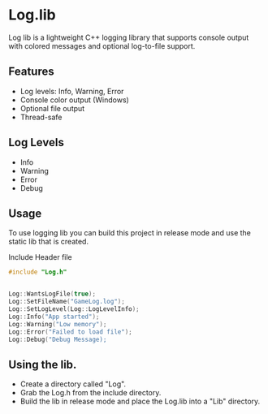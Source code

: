 # Log.lib

Log lib is a lightweight C++ logging library that supports console output with colored messages and optional log-to-file support. 

## Features
- Log levels: Info, Warning, Error
- Console color output (Windows)
- Optional file output
- Thread-safe


## Log Levels
- Info 
- Warning 
- Error 
- Debug 

## Usage
To use logging lib you can build this project in release mode and use the static lib that is created.

Include Header file 
```cpp
#include "Log.h" 
```


```cpp

Log::WantsLogFile(true);
Log::SetFileName("GameLog.log");
Log::SetLogLevel(Log::LogLevelInfo);
Log::Info("App started");
Log::Warning("Low memory");
Log::Error("Failed to load file");
Log::Debug("Debug Message);

```

## Using the lib.
- Create a directory called "Log".
- Grab the Log.h from the include directory.
- Build the lib in release mode and place the Log.lib into a "Lib" directory. 


